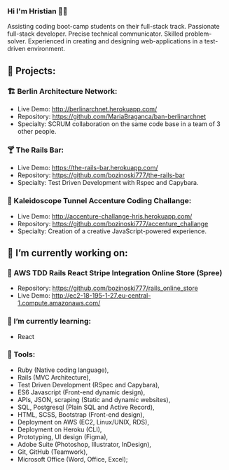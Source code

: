 ### Hi I'm Hristian 🤵🏻

Assisting coding boot-camp students on their full-stack track. Passionate full-stack developer. Precise technical communicator. Skilled problem-solver. Experienced in creating and designing web-applications in a test-driven environment.

## 💐 Projects:

### 🏗️ Berlin Architecture Network:
- Live Demo: http://berlinarchnet.herokuapp.com/
- Repository: https://github.com/MariaBraganca/ban-berlinarchnet
- Specialty: SCRUM collaboration on the same code base in a team of 3 other people.

### 🍸 The Rails Bar:
- Live Demo: https://the-rails-bar.herokuapp.com/
- Repository: https://github.com/bozinoski777/the-rails-bar
- Specialty: Test Driven Development with Rspec and Capybara.

### 🎨 Kaleidoscope Tunnel Accenture Coding Challange:
- Live Demo: http://accenture-challange-hris.herokuapp.com/
- Repository: https://github.com/bozinoski777/accenture_challange
- Specialty: Creation of a creative JavaScript-powered experience.

## 🌱 I’m currently working on:

### 🧺 AWS TDD Rails React Stripe Integration Online Store (Spree)
- Repository: https://github.com/bozinoski777/rails_online_store
- Live Demo: http://ec2-18-195-1-27.eu-central-1.compute.amazonaws.com/

### 🔭 I’m currently learning:
- React
 
### 🤖 Tools:
- Ruby (Native coding language),
- Rails (MVC Architecture),
- Test Driven Development (RSpec and Capybara),
- ES6 Javascript (Front-end dynamic design),
- APIs, JSON, scraping (Static and dynamic websites),
- SQL, Postgresql (Plain SQL and Active Record),
- HTML, SCSS, Bootstrap (Front-end design),
- Deployment on AWS (EC2, Linux/UNIX, RDS),
- Deployment on Heroku (CLI),
- Prototyping, UI design (Figma),
- Adobe Suite (Photoshop, Illustrator, InDesign),
- Git, GitHub (Teamwork),
- Microsoft Office (Word, Office, Excel);

<!--
**bozinoski777/bozinoski777** is a ✨ _special_ ✨ repository because its `README.md` (this file) appears on your GitHub profile.

Here are some ideas to get you started:

- 🔭 I’m currently working on ...
- 🌱 I’m currently learning ...
- 👯 I’m looking to collaborate on ...
- 🤔 I’m looking for help with ...
- 💬 Ask me about ...
- 📫 How to reach me: ...
- 😄 Pronouns: ...
- ⚡ Fun fact: ...
-->
